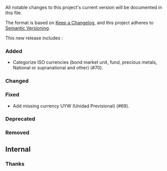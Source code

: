 All notable changes to this project's current version will be documented in this file.

The format is based on [Keep a Changelog](https://keepachangelog.com/en/1.0.0/), and this project adheres
to [Semantic Versioning](https://semver.org/spec/v2.0.0.html).

This new release includes :

### Added

- Categorize ISO currencies (bond market unit, fund, precious metals, National or supranational and other) (#70).

### Changed

### Fixed

- Add missing currency UYW (Unidad Previsional) (#69).

### Deprecated

### Removed

## Internal

### Thanks
